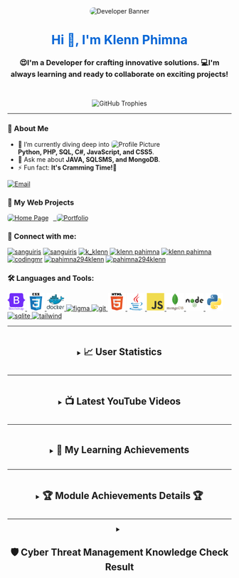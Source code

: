 <div align="center">
  <img src="https://github.com/user-attachments/assets/0e97ca77-3094-4f19-9a13-82c1bb8d76d2" alt="Developer Banner" style="max-width: 100%; height: auto; border-radius: 10px;">
  
  <h1 style="color: #0366d6;">Hi 👋, I'm Klenn Phimna</h1>
  <h3>😍I'm a Developer for crafting innovative solutions. 💻I'm always learning and ready to collaborate on exciting projects!</h3>
</div>

<br>

<p align="center">
  <img src="https://github-trophies.vercel.app/?username=sanguiris" alt="GitHub Trophies" style="max-width: 100%;">

---

### 🚀 About Me

<img align="right" width="270" src="https://github.com/user-attachments/assets/452443cf-8869-449b-929a-ddc526219ba0" alt="Profile Picture" style="border-radius: 5px;">
</p>

- 🌱 I’m currently diving deep into **Python, PHP, SQL, C#, JavaScript, and CSS5**.
- 💬 Ask me about **JAVA, SQLSMS, and MongoDB**.
- ⚡ Fun fact: **It's Cramming Time!🤣**

<p>
  <a href="mailto:klenn31is18pahimna@gmail.com" target="_blank" rel="noreferrer">
    <img src="https://img.shields.io/badge/Email-Give%20Feedback-D32F2F?style=for-the-badge&logo=gmail&logoColor=white" alt="Email" />
  </a>
</p>

### 🔗 My Web Projects

<p align="left">
  <a href="https://sanguiris.github.io/Pahimna/HOME.html" target="_blank">
    <img src="https://i.pinimg.com/736x/58/72/1a/58721ab75485d98cc8bf831c4b8d980d.jpg" alt="Home Page" height="40" width="40" style="border-radius: 5px; margin-right: 10px;"/> 
  </a>
  <a href="https://sanguiris.github.io/Pahimna/info.html" target="_blank">
    <img src="https://i.pinimg.com/736x/85/e6/47/85e64767b129d2cae2d1c47b1ed0aece.jpg" alt="Portfolio" height="40" width="40" style="border-radius: 5px;"/>
  </a>
</p>

### 🤝 Connect with me:

<p align="left">
  <a href="https://codepen.io/sanguiris" target="_blank"><img src="https://raw.githubusercontent.com/rahuldkjain/github-profile-readme-generator/master/src/images/icons/Social/codepen.svg" alt="sanguiris" height="30" width="40" /></a>
  <a href="https://dev.to/sanguiris" target="_blank"><img src="https://raw.githubusercontent.com/rahuldkjain/github-profile-readme-generator/master/src/images/icons/Social/devto.svg" alt="sanguiris" height="30" width="40" /></a>
  <a href="https://twitter.com/KPahimna" target="_blank"><img src="https://raw.githubusercontent.com/rahuldkjain/github-profile-readme-generator/master/src/images/icons/Social/twitter.svg" alt="k_klenn" height="30" width="40" /></a>
  <a href="https://www.linkedin.com/in/djkam42pahimna" target="_blank"><img src="https://raw.githubusercontent.com/rahuldkjain/github-profile-readme-generator/master/src/images/icons/Social/linked-in-alt.svg" alt="klenn pahimna" height="30" width="40" /></a>
  <a href="https://stackoverflow.com/users/klenn pahimna" target="_blank"><img src="https://raw.githubusercontent.com/rahuldkjain/github-profile-readme-generator/master/src/images/icons/Social/stack-overflow.svg" alt="klenn pahimna" height="30" width="40" /></a>
  <a href="https://www.youtube.com/@CodingMR" target="_blank"><img src="https://raw.githubusercontent.com/rahuldkjain/github-profile-readme-generator/master/src/images/icons/Social/youtube.svg" alt="codingmr" height="30" width="40" /></a>
  <a href="https://www.hackerrank.com/djkam42Pahimna" target="_blank"><img src="https://raw.githubusercontent.com/rahuldkjain/github-profile-readme-generator/master/src/images/icons/Social/hackerrank.svg" alt="pahimna294klenn" height="30" width="40" /></a>
  <a href="https://www.tiktok.com/@com4_4ksec" target="_blank"><img src="https://cdn4.iconfinder.com/data/icons/logos-brands-in-colors/2840/tiktok-logo-512.png" alt="pahimna294klenn" height="30" width="40" /></a>
</p>

### 🛠️ Languages and Tools:

<p align="left"> 
  <a href="https://getbootstrap.com" target="_blank" rel="noreferrer"> <img src="https://raw.githubusercontent.com/devicons/devicon/master/icons/bootstrap/bootstrap-plain-wordmark.svg" alt="bootstrap" width="40" height="40"/> </a> 
  <a href="https://www.w3schools.com/css/" target="_blank" rel="noreferrer"> <img src="https://raw.githubusercontent.com/devicons/devicon/master/icons/css3/css3-original-wordmark.svg" alt="css3" width="40" height="40"/> </a> 
  <a href="https://www.docker.com/" target="_blank" rel="noreferrer"> <img src="https://raw.githubusercontent.com/devicons/devicon/master/icons/docker/docker-original-wordmark.svg" alt="docker" width="40" height="40"/> </a> 
  <a href="https://www.figma.com/" target="_blank" rel="noreferrer"> <img src="https://www.vectorlogo.zone/logos/figma/figma-icon.svg" alt="figma" width="40" height="40"/> </a> 
  <a href="https://git-scm.com/" target="_blank" rel="noreferrer"> <img src="https://www.vectorlogo.zone/logos/git-scm/git-scm-icon.svg" alt="git" width="40" height="40"/> </a> 
  <a href="https://www.w3.org/html/" target="_blank" rel="noreferrer"> <img src="https://raw.githubusercontent.com/devicons/devicon/master/icons/html5/html5-original-wordmark.svg" alt="html5" width="40" height="40"/> </a> 
  <a href="https://www.java.com" target="_blank" rel="noreferrer"> <img src="https://raw.githubusercontent.com/devicons/devicon/master/icons/java/java-original.svg" alt="java" width="40" height="40"/> </a> 
  <a href="https://developer.mozilla.org/en-US/docs/Web/JavaScript" target="_blank" rel="noreferrer"> <img src="https://raw.githubusercontent.com/devicons/devicon/master/icons/javascript/javascript-original.svg" alt="javascript" width="40" height="40"/> </a> 
  <a href="https://www.mongodb.com/" target="_blank" rel="noreferrer"> <img src="https://raw.githubusercontent.com/devicons/devicon/master/icons/mongodb/mongodb-original-wordmark.svg" alt="mongodb" width="40" height="40"/> </a> 
  <a href="https://nodejs.org" target="_blank" rel="noreferrer"> <img src="https://raw.githubusercontent.com/devicons/devicon/master/icons/nodejs/nodejs-original-wordmark.svg" alt="nodejs" width="40" height="40"/> </a> 
  <a href="https://www.python.org" target="_blank" rel="noreferrer"> <img src="https://raw.githubusercontent.com/devicons/devicon/master/icons/python/python-original.svg" alt="python" width="40" height="40"/> </a> 
  <a href="https://www.sqlite.org/" target="_blank" rel="noreferrer"> <img src="https://www.vectorlogo.zone/logos/sqlite/sqlite-icon.svg" alt="sqlite" width="40" height="40"/> </a> 
  <a href="https://tailwindcss.com/" target="_blank" rel="noreferrer"> <img src="https://www.vectorlogo.zone/logos/tailwindcss/tailwindcss-icon.svg" alt="tailwind" width="40" height="40"/> </a> 
</p>

---

  <details close align="center">
<summary><h2 style="display: inline-block;">📈 User Statistics</h2></summary>
<table>
  <tbody>
    <tr>
      <td>
        <a href="https://github-readme-streak-stats.herokuapp.com/?user=sanguiris">
          <img width="705" src="https://github-readme-streak-stats.herokuapp.com/?user=sanguiris&bg_color=30,e96443,904e95&title_color=fff&text_color=fff&theme=radical&hide_border=true">
        </a>
      </td>
    </tr>
  </tbody>
  <tbody>
    <tr>
      <td>
        <a href="https://github-profile-summary-cards.vercel.app/api/cards/profile-details?username=sanguiris">
          <img width="715" src="https://github-profile-summary-cards.vercel.app/api/cards/profile-details?username=sanguiris&theme=dracula"/>
        </a>
      </td>
    </tr>
  </tbody>
  <tbody>
    <tr>
      <td>
        <a href="https://github-readme-activity-graph.vercel.app/graph?username=sanguiris">
          <img width="705" src="https://github-readme-activity-graph.vercel.app/graph?username=sanguiris&theme=dracula">
        </a>
      </td>
    </tr>
  </tbody>
</table>
<table>
  <tbody>
    <tr>
      <th>
        <a href="https://github-profile-summary-cards.vercel.app/api/cards/repos-per-language?username=sanguiris">
          <img src="https://github-profile-summary-cards.vercel.app/api/cards/repos-per-language?username=sanguiris&theme=dracula"/>
        </a>
      </th>
      <th>
        <a href="https://github-profile-summary-cards.vercel.app/api/cards/most-commit-language?username=sanguiris&">
          <img src="https://github-profile-summary-cards.vercel.app/api/cards/most-commit-language?username=sanguiris&theme=dracula"/>
        </a>
      </th>
      <th>
        <a href="https://github-profile-summary-cards.vercel.app/api/cards/most-commit-language?username=sanguiris&">
        <img src="https://github-readme-stats.vercel.app/api?username=sanguirIS&theme=dracula&show_icons=true&hide_border=false&count_private=true" />
        </a>
    </tr>
  </tbody>
  <tbody>
    <tr>
      <td>
        <a href="https://github-profile-summary-cards.vercel.app/api/cards/stats?username=sanguiris">
          <img src="https://github-profile-summary-cards.vercel.app/api/cards/stats?username=sanguiris&theme=dracula"/>
        </a>
      </td>
      <td>
        <a href="https://github-profile-summary-cards.vercel.app/api/cards/productive-time?username=sanguiris">
          <img src="https://github-profile-summary-cards.vercel.app/api/cards/productive-time?username=sanguiris&theme=dracula"/>
        </a>
      </td>
      <td>
        <a href="https://github-profile-summary-cards.vercel.app/api/cards/stats?username=sanguiris">
        <img src="https://github-readme-stats.vercel.app/api/top-langs/?username=sanguirIS&theme=dracula&show_icons=true&hide_border=false&layout=compact"/>
        </a>
    </tr>
  </tbody>
</table>

![Quote](https://github-readme-quotes-bay.vercel.app/quote?theme=dracula&layout=socrates)

</div>
</details>

---

  <details close align="center">
<summary><h2 style="display: inline-block;">📺 Latest YouTube Videos</h2></summary>

<div align="left" style="display: flex; flex-wrap: wrap; justify-content: start; gap: 20px; padding: 20px 0;">

  <a href="https://youtu.be/-a6iMUM3caE?si=snDw1MgDcjmKWxiV" style="display: block;">
    <img src="https://ytcards.demolab.com/?id=-a6iMUM3caE&title=Windows+Utility+Created+%7C+by+Christitus+2025&lang=en&timestamp=1905504000&background_color=%230d1117&title_color=%23ffffff&stats_color=%23dedede&max_title_lines=1&width=250&border_radius=5&duration=123" alt="Windows Utility Created | by Christitus 2025" title="Windows Utility Created | by Christitus 2025" style="max-width: 100%; height: auto;"/>
  </a>
  
  <a href="https://www.youtube.com/watch?v=lfFQEIIXpGc" style="display: block;">
    <img src="https://ytcards.demolab.com/?id=lfFQEIIXpGc&title=UPDATE+AND+DELETE+PARTITION+DRIVE&lang=en&timestamp=1905504000&background_color=%230d1117&title_color=%23ffffff&stats_color=%23dedede&max_title_lines=1&width=250&border_radius=5&duration=425" alt="UPDATE & DELETE PARTITION DRIVE" title="UPDATE & DELETE PARTITION DRIVE" style="max-width: 100%; height: auto;"/>
  </a>

</div>
</details>

---

  <details close align="center">
<summary><h2 style="display: inline-block;">🏅 My Learning Achievements</h2></summary>
    
<div style="display: flex; flex-wrap: wrap; justify-content: center; gap: 20px; margin-bottom: 20px;">

  <a href="https://github.com/user-attachments/assets/af279d02-e2cb-4cf8-a5b2-5730a329676f" target="_blank" rel="noreferrer" >
    <img src="https://www.netacad.com/p/ff9e491c-49be-4734-803e-a79e6e83dab1/badges/badge-images/52517717-589b-4c76-977d-27a53952379f.png" alt="Data Analytics Essentials" width="150" style="border-radius: 8px; box-shadow: 0 4px 8px rgba(0, 0, 0, 0.1);">
  </a>

  <a href="https://github.com/user-attachments/assets/816584a3-fa35-4131-a049-ede8ea5a194b" target="_blank" rel="noreferrer">
    <img src="https://github.com/user-attachments/assets/cd5e7dc2-d3aa-4f7d-ac82-363cdb9ac6a0" alt="STI Certificate" width="150" style="border-radius: 8px; box-shadow: 0 4px 8px rgba(0, 0, 0, 0.1);">
  </a>

  <a href="https://github.com/user-attachments/assets/11f99c62-9ee3-44e7-8fa3-708d34eeb8de" target="_blank" rel="noreferrer">
    <img src="https://www.netacad.com/p/ff9e491c-49be-4734-803e-a79e6e83dab1/badges/badge-images/3d5e07f2-ca76-4149-bb55-5aede309b3bf.png" alt="Digital Safety and Security Awareness" width="150" style="border-radius: 8px; box-shadow: 0 4px 8px rgba(0, 0, 0, 0.1);">
  </a>

  <a href="https://github.com/user-attachments/assets/e50157ff-eb23-435d-a301-50c21cc7125f" target="_blank" rel="noreferrer" >
    <img src="https://www.netacad.com/p/ff9e491c-49be-4734-803e-a79e6e83dab1/badges/badge-images/cyber_threat_management_37.png" alt="Cyber Threat Management" width="150" style="border-radius: 8px; box-shadow: 0 4px 8px rgba(0, 0, 0, 0.1);">
  </a>

</div>
</details>

---

  <details close align="center">
<summary><h2 style="display: inline-block;">🏆 Module Achievements Details 🏆</h2></summary>

<div align="center" style="margin-top: 15px;">
  
| Achievement | Issued On | Achievement | Issued On | Achievement | Issued On |
| :---: | :---: | :---: | :---: | :---: | :---: |
| <img width="100" src="https://www.netacad.com/p/ff9e491c-49be-4734-803e-a79e6e83dab1/badges/badge-images/2b26e287-d615-4c24-bb2d-3fcaaf2e3c64.png" alt="Project Portfolio Badge" ><br>**Project Portfolio** | **Oct 03, 2025** | <img width="100" src="https://www.netacad.com/p/ff9e491c-49be-4734-803e-a79e6e83dab1/badges/badge-images/50eef80c-c302-46a3-96bf-8c09a898aca5.png" alt="Ethical use of Data Badge"><br>**Ethical use of Data** | **Oct 04, 2025** | <img width="100" src="https://www.netacad.com/p/ff9e491c-49be-4734-803e-a79e6e83dab1/badges/badge-images/6edb0ffb-1087-4f66-9700-8b7817a67a43.png" alt="Dashboarding Basics Badge"><br>**Dashboarding Basics** | **Oct 05, 2025** |
| <img width="100" src="https://www.netacad.com/p/ff9e491c-49be-4734-803e-a79e6e83dab1/badges/badge-images/fae6d3c3-fcfc-4ec0-9a72-830fb0714bac.png" alt="Combining Data Badge" ><br>**Combining Data** | **Oct 06, 2025** | <img width="100" src="https://www.netacad.com/p/ff9e491c-49be-4734-803e-a79e6e83dab1/badges/badge-images/1d4dfbcd-80e0-43cc-ba13-00e0f19f34d4.png" alt="SQL Basics Badge"><br>**SQL Basics** | **Oct 07, 2025** | <img width="100" src="https://www.netacad.com/p/ff9e491c-49be-4734-803e-a79e6e83dab1/badges/badge-images/a1943a93-ff8f-4c03-b2b7-eff27623b983.png" alt="Descriptive Statistics Badge"><br>**Descriptive Statistics** | **Oct 10, 2025** |
| <img width="100" src="https://www.netacad.com/p/ff9e491c-49be-4734-803e-a79e6e83dab1/badges/badge-images/54ca4432-10f5-4e77-a024-4bab3d9991ff.png" alt="Transforming Data with Excel Badge" ><br>**Transforming Data with Excel** | **Oct 11, 2025** | <img width="100" src="https://www.netacad.com/p/ff9e491c-49be-4734-803e-a79e6e83dab1/badges/badge-images/fe9dff0a-ad01-44e4-afbe-9546522a0267.png" alt="Data Acquisition and Preparation Badge"><br>**Data Acquisition and Preparation** | **Oct 11, 2025** | <img width="100" src="https://www.netacad.com/p/ff9e491c-49be-4734-803e-a79e6e83dab1/badges/badge-images/5f65d8f2-ed6a-4dc2-9b1f-439b2dfc0782.png" alt="Data Gathering and Understanding Badge"><br>**Data Gathering and Understanding** | **Oct 12, 2025** |
| <img width="100" src="https://www.netacad.com/p/ff9e491c-49be-4734-803e-a79e6e83dab1/badges/badge-images/68f9c5c4-5690-4aa5-b260-40d604874bc0.png" alt="Start a Project Portfolio Badge" ><br>**Start a Project Portfolio** | **Oct 12, 2025** | <img src="https://www.netacad.com/p/ff9e491c-49be-4734-803e-a79e6e83dab1/badges/badge-images/incident_response_36.png" alt="Incident Response Module Badge" width="100" /><br>**Incident Response**<br>*Handling breaches* | **Oct 17, 2025** | <img src="https://www.netacad.com/p/ff9e491c-49be-4734-803e-a79e6e83dab1/badges/badge-images/vulnerability_assessment_and_risk_management_35.png" alt="Vulnerability Assessment Module Badge" width="100" /><br>**Vulnerability Assessment**<br>*Identifying flaws* | **Oct 21, 2025** |

</div>
</details>

---

  <details close align="center">
<summary><h2 style="display: inline-block;">🛡️ Cyber Threat Management Knowledge Check Result</h2></summary>

<div style="background-color: #0d1117; color: #f0f8ff; padding: 20px; border-radius: 10px; margin-top: 15px; overflow-x: auto;">
<pre style="white-space: pre-wrap; word-wrap: break-word;">

## 📅 Assessment Summary

| Metric | Value |
| :--- | :--- |
| **Learner Name** | Klenn Pahimna |
| **Total Score** | **88** / 100 |
| **Overall Achievement** | **Advanced** 🚀 |
| **Completed On** | 17 Oct 2025 |

## 📈 Module Score Breakdown

| Module | Score | Visualization | Achievement |
| :--- | :--- | :--- | :--- |
| 1. Governance and Compliance | 84 | `████████░░` **84%** | Advanced |
| 2. Network Security Testing | 90 | `█████████░` **90%** | **Mastered** |
| 3. Threat Intelligence | 88 | `████████░░` **88%** | Advanced |
| 4. Endpoint Vulnerability Assessment | 91 | `█████████░` **91%** | **Mastered** |
| 5. Risk Management & Security Controls | 84 | `████████░░` **84%** | Advanced |
| 6. Digital Forensics & Incident Response | 88 | `████████░░` **88%** | Advanced |

## 🎯 Achievement Level Key

| Level | Score Range |
| :--- | :--- |
| **Mastered** | $\ge 90$ |
| **Advanced** | $\ge 80$ |
| **Intermediate** | $\ge 60$ |
| **Beginner** | $< 60$ |

</div>
</details>
